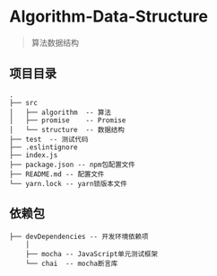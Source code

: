 # Algorithm-Data-Structure

> 算法数据结构


## 项目目录
```
.
├── src  
│   ├── algorithm  -- 算法
│   ├── promise    -- Promise
│   └── structure  -- 数据结构
├── test  -- 测试代码
├── .eslintignore
├── index.js
├── package.json -- npm包配置文件
├── README.md -- 配置文件
└── yarn.lock -- yarn锁版本文件

```

## 依赖包

```
├── devDependencies -- 开发环境依赖项
    │
    ├── mocha -- JavaScript单元测试框架
    └── chai  -- mocha断言库

```

